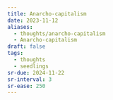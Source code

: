 ```yaml
---
title: Anarcho-capitalism
date: 2023-11-12
aliases:
  - thoughts/anarcho-capitalism
  - Anarcho-capitalism
draft: false
tags:
  - thoughts
  - seedlings
sr-due: 2024-11-22
sr-interval: 3
sr-ease: 250
---
```


